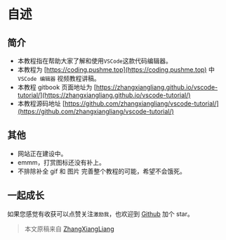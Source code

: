 # 自述

## 简介

* 本教程指在帮助大家了解和使用`VSCode`这款代码编辑器。
* 本教程为 [https://coding.pushme.top](https://coding.pushme.top) 中 `VSCode 编辑器` 视频教程讲稿。
* 本教程 gitbook 页面地址为 [https://zhangxiangliang.github.io/vscode-tutorial/](https://zhangxiangliang.github.io/vscode-tutorial/)
* 本教程源码地址 [https://github.com/zhangxiangliang/vscode-tutorial/](https://github.com/zhangxiangliang/vscode-tutorial/)

## 其他

* 网站正在建设中。
* emmm，打赏图标还没有补上。
* 不排除补全 gif 和 图片 完善整个教程的可能，希望不会饿死。

## 一起成长

如果您感觉有收获可以点赞关注`激励我`，也欢迎到 [Github](https://github.com/zhangxiangliang/vscode-tutorial) 加个 star。

> 本文原稿来自 [ZhangXiangLiang](https://github.com/zhangxiangliang)